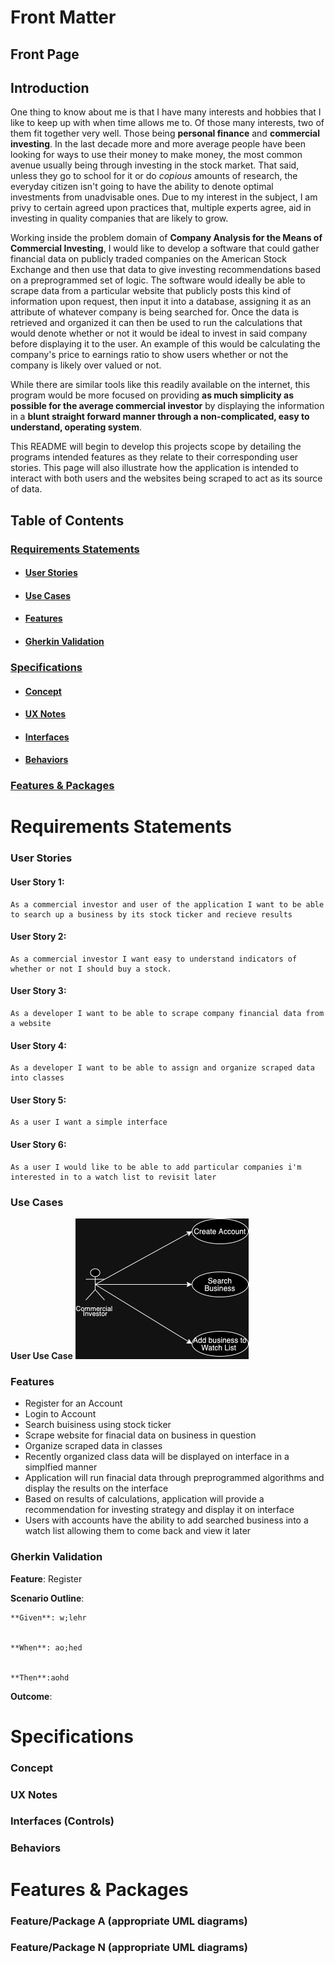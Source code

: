 # Front Matter
## Front Page

## Introduction
  One thing to know about me is that I have many interests and hobbies that I like to keep up with when time allows me to. Of those many interests, two of them fit together very well. Those being **personal finance** and **commercial investing**. In the last decade more and more average people have been looking for ways to use their money to make money, the most common avenue usually being through investing in the stock market. That said, unless they go to school for it or do _copious_ amounts of research, the everyday citizen isn't going to have the ability to denote optimal investments from unadvisable ones. Due to my interest in the subject, I am privy to certain agreed upon practices that, multiple experts agree, aid in investing in quality companies that are likely to grow. 
  
  Working inside the problem domain of **Company Analysis for the Means of Commercial Investing**, I would like to develop a software that could gather financial data on publicly traded companies on the American Stock Exchange and then use that data to give investing recommendations based on a preprogrammed set of logic. The software would ideally be able to scrape data from a particular website that publicly posts this kind of information upon request, then input it into a database, assigning it as an attribute of whatever company is being searched for. Once the data is retrieved and organized it can then be used to run the calculations that would denote whether or not it would be ideal to invest in said company before displaying it to the user. An example of this would be calculating the company's price to earnings ratio to show users whether or not the company is likely over valued or not. 

  While there are similar tools like this readily available on the internet, this program would be more focused on providing **as much simplicity as possible for the average commercial investor** by displaying the information in a **blunt straight forward manner through a non-complicated, easy to understand, operating system**. 

  This README will begin to develop this projects scope by detailing the programs intended features as they relate to their corresponding user stories. This page will also illustrate how the application is intended to interact with both users and the websites being scraped to act as its source of data. 
## Table of Contents
### [Requirements Statements](#requirements-statements)
* #### [User Stories](#user-stories)
* #### [Use Cases](#use-cases)
* #### [Features](#features)
* #### [Gherkin Validation](#gherkin-validation)
### [Specifications](#specifications)
* #### [Concept](#concept)
* #### [UX Notes](#ux-notes)
* #### [Interfaces](#interfaces)
* #### [Behaviors](#behaviors)
### [Features & Packages](#features&packages)

# Requirements Statements <a name="requirements-statements"></a>
### User Stories <a name="user-stories"></a>
#### User Story 1:
    As a commercial investor and user of the application I want to be able to search up a business by its stock ticker and recieve results
#### User Story 2:
    As a commercial investor I want easy to understand indicators of whether or not I should buy a stock.
#### User Story 3:
    As a developer I want to be able to scrape company financial data from a website 
#### User Story 4:
    As a developer I want to be able to assign and organize scraped data into classes 
#### User Story 5:
    As a user I want a simple interface
#### User Story 6:
    As a user I would like to be able to add particular companies i'm interested in to a watch list to revisit later

### Use Cases <a name="use-cases"></a>
**User Use Case**
![Commercial Investor Use Case](Images/Commercial_Investor_Usecase.jpg)
### Features <a name="features"></a>
* Register for an Account
* Login to Account
* Search buisiness using stock ticker
* Scrape website for finacial data on business in question
* Organize scraped data in classes 
* Recently organized class data will be displayed on interface in a simplfied manner
* Application will run finacial data through preprogrammed algorithms and display the results on the interface
* Based on results of calculations, application will provide a recommendation for investing strategy and display it on interface
* Users with accounts have the ability to add searched business into a watch list allowing them to come back and view it later 

### Gherkin Validation <a name="gherkin-validation"></a>
**Feature**: Register

  **Scenario Outline**:

    **Given**: w;lehr


    **When**: ao;hed


    **Then**:aohd

  **Outcome**:


# Specifications <a name="specifications"></a>
### Concept <a name="concept"></a>
### UX Notes <a name="ux-notes"></a>
### Interfaces (Controls) <a name="interfaces"></a>
### Behaviors <a name="behaviors"></a>

# Features & Packages <a name="features&packages"></a>
### Feature/Package A (appropriate UML diagrams)
### Feature/Package N (appropriate UML diagrams)

